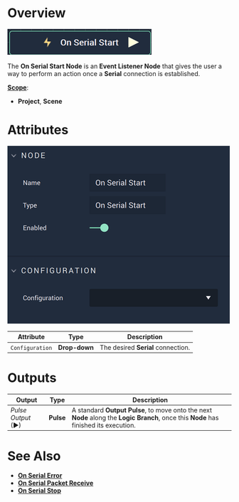 # Overview

![The On Serial Start Node.](../../../../.gitbook/assets/onserialstartnode.png)

The **On Serial Start Node** is an **Event Listener Node** that gives the user a way to perform an action once a **Serial** connection is established.

[**Scope**](../overview.md#scopes):
*  **Project**, **Scene**

# Attributes

![The On Serial Start Node Attributes.](../../../../.gitbook/assets/onserialstartattributes.png)


|Attribute|Type|Description|
|---|---|---|
|`Configuration`|**Drop-down**|The desired **Serial** connection.|

# Outputs

|Output|Type|Description|
|---|---|---|
|*Pulse Output* (►)|**Pulse**|A standard **Output Pulse**, to move onto the next **Node** along the **Logic Branch**, once this **Node** has finished its execution.|

# See Also

* [**On Serial Error**](onserialerror.md)
* [**On Serial Packet Receive**](onserialpacketreceive.md)
* [**On Serial Stop**](onserialstop.md)

